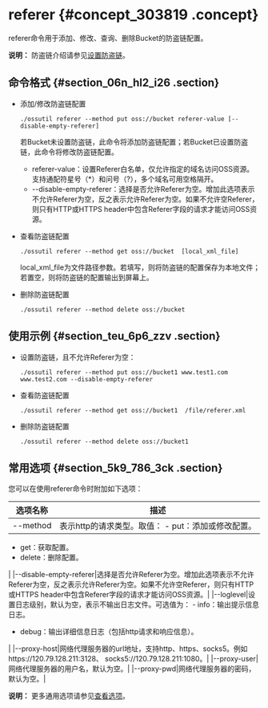 # referer {#concept_303819 .concept}

referer命令用于添加、修改、查询、删除Bucket的防盗链配置。

**说明：** 防盗链介绍请参见[设置防盗链](../../../../cn.zh-CN/开发指南/存储空间（Bucket）/设置防盗链.md#)。

## 命令格式 {#section_06n_hl2_i26 .section}

-   添加/修改防盗链配置

    ``` {#codeblock_hoh_yk4_uxv}
    ./ossutil referer --method put oss://bucket referer-value [--disable-empty-referer]
    ```

    若Bucket未设置防盗链，此命令将添加防盗链配置；若Bucket已设置防盗链，此命令将修改防盗链配置。

    -   referer-value：设置Referer白名单，仅允许指定的域名访问OSS资源。支持通配符星号（\*）和问号（?），多个域名可用空格隔开。
    -   --disable-empty-referer：选择是否允许Referer为空。增加此选项表示不允许Referer为空，反之表示允许Referer为空。如果不允许空Referer，则只有HTTP或HTTPS header中包含Referer字段的请求才能访问OSS资源。
-   查看防盗链配置

    ``` {#codeblock_40a_bic_qqo}
    ./ossutil referer --method get oss://bucket  [local_xml_file]
    ```

    local\_xml\_file为文件路径参数。若填写，则将防盗链的配置保存为本地文件；若置空，则将防盗链的配置输出到屏幕上。

-   删除防盗链配置

    ``` {#codeblock_1rf_ipd_n3q}
    ./ossutil referer --method delete oss://bucket
    ```


## 使用示例 {#section_teu_6p6_zzv .section}

-   设置防盗链，且不允许Referer为空：

    ``` {#codeblock_f5r_ofn_0yf}
    ./ossutil referer --method put oss://bucket1 www.test1.com www.test2.com --disable-empty-referer
    ```

-   查看防盗链配置

    ``` {#codeblock_fzd_54n_zi2}
    ./ossutil referer --method get oss://bucket1  /file/referer.xml
    ```

-   删除防盗链配置

    ``` {#codeblock_8ag_ave_x72}
    ./ossutil referer --method delete oss://bucket1
    ```


## 常用选项 {#section_5k9_786_3ck .section}

您可以在使用referer命令时附加如下选项：

|选项名称|描述|
|----|--|
|--method|表示http的请求类型。取值： -   put：添加或修改配置。
-   get：获取配置。
-   delete：删除配置。

 |
|--disable-empty-referer|选择是否允许Referer为空。增加此选项表示不允许Referer为空，反之表示允许Referer为空。如果不允许空Referer，则只有HTTP或HTTPS header中包含Referer字段的请求才能访问OSS资源。|
|--loglevel|设置日志级别，默认为空，表示不输出日志文件。可选值为： -   info：输出提示信息日志。
-   debug：输出详细信息日志（包括http请求和响应信息）。

 |
|--proxy-host|网络代理服务器的url地址，支持http、https、socks5。例如https://120.79.128.211:3128、 socks5://120.79.128.211:1080。|
|--proxy-user|网络代理服务器的用户名，默认为空。|
|--proxy-pwd|网络代理服务器的密码，默认为空。|

**说明：** 更多通用选项请参见[查看选项](cn.zh-CN/常用工具/命令行工具ossutil/查看选项.md#)。

